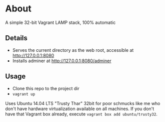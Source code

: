 # About
A simple 32-bit Vagrant LAMP stack, 100% automatic

## Details
* Serves the current directory as the web root, accessible at http://127.0.0.1:8080
* Installs adminer at http://127.0.0.1:8080/adminer

## Usage
* Clone this repo to the project dir
* `vagrant up`

Uses Ubuntu 14.04 LTS "Trusty Thar" 32bit for poor schmucks like me who don't have hardware virtualization available on all machines. If you don't have that Vagrant box already, execute `vagrant box add ubuntu/trusty32`.